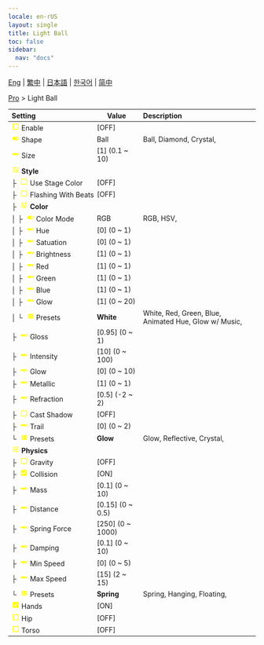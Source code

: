 ```yaml
---
locale: en-rUS
layout: single
title: Light Ball
toc: false
sidebar:
  nav: "docs"
---
```

[Eng](/dancexr/menu/2025.4/actor/light_ball) | [繁中](/tw/dancexr/menu/2025.4/actor/light_ball) | [日本語](/jp/dancexr/menu/2025.4/actor/light_ball) | [한국어](/kr/dancexr/menu/2025.4/actor/light_ball) | [简中](/zh/dancexr/menu/2025.4/actor/light_ball)

[Pro](../menu#Pro) > Light Ball



| Setting | Value | Description |
| :--- | --- | :--- |
|<nobr> ![check_off icon](/images/icon/ic_check_off.png)  Enable</nobr>| [OFF] | 
|<nobr> ![toggle_on icon](/images/icon/ic_toggle_on.png)  Shape</nobr>| Ball | Ball, Diamond, Crystal, 
|<nobr> ![slider icon](/images/icon/ic_slider.png)  Size</nobr>| [1] (0.1 ~ 10) | 
|<nobr> ![tune icon](/images/icon/ic_tune.png)  <b>Style</b></nobr>| | 
|<nobr>├&nbsp; ![check_off icon](/images/icon/ic_check_off.png)  Use Stage Color</nobr>| [OFF] | 
|<nobr>├&nbsp; ![check_off icon](/images/icon/ic_check_off.png)  Flashing With Beats</nobr>| [OFF] | 
|<nobr>├&nbsp; ![tune icon](/images/icon/ic_tune.png)  <b>Color</b></nobr>| | 
|<nobr>│&nbsp;├&nbsp; ![toggle_on icon](/images/icon/ic_toggle_on.png)  Color Mode</nobr>| RGB | RGB, HSV, 
|<nobr>│&nbsp;├&nbsp; ![slider icon](/images/icon/ic_slider.png)  Hue</nobr>| [0] (0 ~ 1) | 
|<nobr>│&nbsp;├&nbsp; ![slider icon](/images/icon/ic_slider.png)  Satuation</nobr>| [0] (0 ~ 1) | 
|<nobr>│&nbsp;├&nbsp; ![slider icon](/images/icon/ic_slider.png)  Brightness</nobr>| [1] (0 ~ 1) | 
|<nobr>│&nbsp;├&nbsp; ![slider icon](/images/icon/ic_slider.png)  Red</nobr>| [1] (0 ~ 1) | 
|<nobr>│&nbsp;├&nbsp; ![slider icon](/images/icon/ic_slider.png)  Green</nobr>| [1] (0 ~ 1) | 
|<nobr>│&nbsp;├&nbsp; ![slider icon](/images/icon/ic_slider.png)  Blue</nobr>| [1] (0 ~ 1) | 
|<nobr>│&nbsp;├&nbsp; ![slider icon](/images/icon/ic_slider.png)  Glow</nobr>| [1] (0 ~ 20) | 
|<nobr>│&nbsp;└&nbsp; ![list icon](/images/icon/ic_list.png)  Presets</nobr>| **White** | White, Red, Green, Blue, Animated Hue, Glow w/ Music,  |
|<nobr>├&nbsp; ![slider icon](/images/icon/ic_slider.png)  Gloss</nobr>| [0.95] (0 ~ 1) | 
|<nobr>├&nbsp; ![slider icon](/images/icon/ic_slider.png)  Intensity</nobr>| [10] (0 ~ 100) | 
|<nobr>├&nbsp; ![slider icon](/images/icon/ic_slider.png)  Glow</nobr>| [0] (0 ~ 10) | 
|<nobr>├&nbsp; ![slider icon](/images/icon/ic_slider.png)  Metallic</nobr>| [1] (0 ~ 1) | 
|<nobr>├&nbsp; ![slider icon](/images/icon/ic_slider.png)  Refraction</nobr>| [0.5] (-2 ~ 2) | 
|<nobr>├&nbsp; ![check_off icon](/images/icon/ic_check_off.png)  Cast Shadow</nobr>| [OFF] | 
|<nobr>├&nbsp; ![slider icon](/images/icon/ic_slider.png)  Trail</nobr>| [0] (0 ~ 2) | 
|<nobr>└&nbsp; ![list icon](/images/icon/ic_list.png)  Presets</nobr>| **Glow** | Glow, Reflective, Crystal,  |
|<nobr> ![tune icon](/images/icon/ic_tune.png)  <b>Physics</b></nobr>| | 
|<nobr>├&nbsp; ![check_off icon](/images/icon/ic_check_off.png)  Gravity</nobr>| [OFF] | 
|<nobr>├&nbsp; ![check_on icon](/images/icon/ic_check_on.png)  Collision</nobr>| [ON] | 
|<nobr>├&nbsp; ![slider icon](/images/icon/ic_slider.png)  Mass</nobr>| [0.1] (0 ~ 10) | 
|<nobr>├&nbsp; ![slider icon](/images/icon/ic_slider.png)  Distance</nobr>| [0.15] (0 ~ 0.5) | 
|<nobr>├&nbsp; ![slider icon](/images/icon/ic_slider.png)  Spring Force</nobr>| [250] (0 ~ 1000) | 
|<nobr>├&nbsp; ![slider icon](/images/icon/ic_slider.png)  Damping</nobr>| [0.1] (0 ~ 10) | 
|<nobr>├&nbsp; ![slider icon](/images/icon/ic_slider.png)  Min Speed</nobr>| [0] (0 ~ 5) | 
|<nobr>├&nbsp; ![slider icon](/images/icon/ic_slider.png)  Max Speed</nobr>| [15] (2 ~ 15) | 
|<nobr>└&nbsp; ![list icon](/images/icon/ic_list.png)  Presets</nobr>| **Spring** | Spring, Hanging, Floating,  |
|<nobr> ![check_on icon](/images/icon/ic_check_on.png)  Hands</nobr>| [ON] | 
|<nobr> ![check_off icon](/images/icon/ic_check_off.png)  Hip</nobr>| [OFF] | 
|<nobr> ![check_off icon](/images/icon/ic_check_off.png)  Torso</nobr>| [OFF] | 
